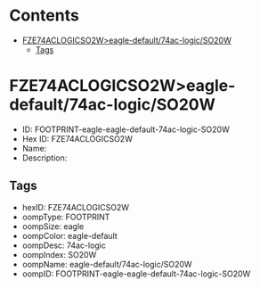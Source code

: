 



Contents
========

* [FZE74ACLOGICSO2W>eagle-default/74ac-logic/SO20W](#fze74aclogicso2weagle-default74ac-logicso20w)
	* [Tags](#tags)

# FZE74ACLOGICSO2W>eagle-default/74ac-logic/SO20W

- ID: FOOTPRINT-eagle-eagle-default-74ac-logic-SO20W
- Hex ID: FZE74ACLOGICSO2W
- Name: 
- Description: 

## Tags

- hexID: FZE74ACLOGICSO2W
- oompType: FOOTPRINT
- oompSize: eagle
- oompColor: eagle-default
- oompDesc: 74ac-logic
- oompIndex: SO20W
- oompName: eagle-default/74ac-logic/SO20W
- oompID: FOOTPRINT-eagle-eagle-default-74ac-logic-SO20W
